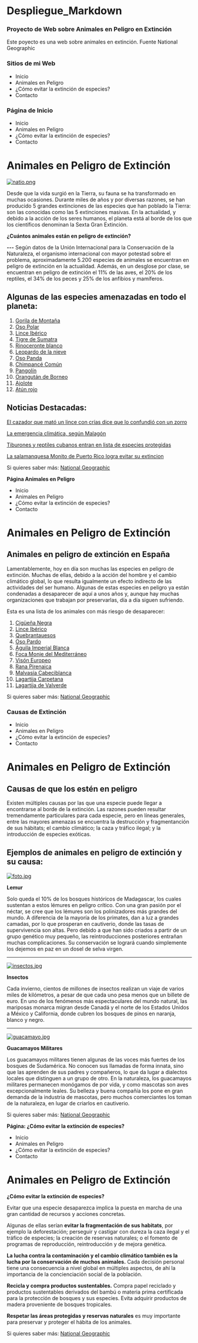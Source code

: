 # Despliegue_Markdown
  
### Proyecto de Web sobre Animales en Peligro en Extinción
Este poyecto es una web sobre animales en extinción. Fuente National Geographic

### Sitios de mi Web
- Inicio
- Animales en Peligro
- ¿Cómo evitar la extinción de especies?
- Contacto

### **Página de Inicio**

- Inicio
- Animales en Peligro
- ¿Cómo evitar la extinción de especies?
- Contacto

# Animales en Peligro de Extinción

[![natio.png](https://i.postimg.cc/PqjzzGm3/natio.png)](https://postimg.cc/XrsC4z1d)

Desde que la vida surgió en la Tierra, su fauna se ha transformado en muchas ocasiones. Durante miles de años y por diversas razones, se han producido 5 grandes extinciones de las especies que han poblado la Tierra: son las conocidas como las 5 extinciones masivas. En la actualidad, y debido a la acción de los seres humanos, el planeta está al borde de los que los científicos denominan la Sexta Gran Extinción.

**¿Cuántos animales están en peligro de extinción?**

**---**
Según datos de la Unión Internacional para la Conservación de la Naturaleza, el organismo internacional con mayor potestad sobre el problema, aproximadamente 5.200 especies de animales se encuentran en peligro de extinción en la actualidad. Además, en un desglose por clase, se encuentran en peligro de extinción el 11% de las aves, el 20% de los reptiles, el 34% de los peces y 25% de los anfibios y mamíferos.

**Algunas de las especies amenazadas en todo el planeta:**
---

1. [Gorila de Montaña](https://es.wikipedia.org/wiki/Gorilla_beringei_beringei)
2. [Oso Polar](https://es.wikipedia.org/wiki/Ursus_maritimus)
3. [Lince Ibérico](https://es.wikipedia.org/wiki/Lynx_pardinus)
4. [Tigre de Sumatra](https://es.wikipedia.org/wiki/Panthera_tigris_sumatrae)
5. [Rinoceronte blanco](https://es.wikipedia.org/wiki/Ceratotherium_simum)
6. [Leopardo de la nieve](https://es.wikipedia.org/wiki/Panthera_uncia)
7. [Oso Panda](https://es.wikipedia.org/wiki/Ailuropoda_melanoleuca)
8. [Chimpancé Común](https://es.wikipedia.org/wiki/Pan_troglodytes)
9. [Pangolín](https://es.wikipedia.org/wiki/Manis)
10. [Orangután de Borneo](https://es.wikipedia.org/wiki/Pongo_pygmaeus)
11. [Ajolote](https://es.wikipedia.org/wiki/Ambystoma_mexicanum)
12. [Atún rojo](https://es.wikipedia.org/wiki/Thunnus_thynnus)

**Noticias Destacadas:**
---
[El cazador que mató un lince con crías dice que lo confundió con un zorro](https://elpais.com/sociedad/2019/11/21/actualidad/1574352499_222302.html)

[La emergencia climática, según Malagón](https://elpais.com/elpais/2019/11/14/ideas/1573756539_312423.html)

[Tiburones y reptiles cubanos entran en lista de especies protegidas](https://www.efeverde.com/noticias/tiburones-cubanos-lista-especies-protegidas/)

[La salamanquesa Monito de Puerto Rico logra evitar su extincion](https://www.efeverde.com/noticias/la-salamanquesa-monito-puerto-rico-logra-evitar-extincion/)


Si quieres saber más: [National Geographic](https://www.nationalgeographic.com.es/naturaleza/grandes-reportajes/animales-peligro-extincion_12536/24#slide-23)

**Página Animales en Peligro**

- Inicio
- Animales en Peligro
- ¿Cómo evitar la extinción de especies?
- Contacto

# Animales en Peligro de Extinción

**Animales en peligro de extinción en España**
---
Lamentablemente, hoy en día son muchas las especies en peligro de extinción. Muchas de ellas, debido a la acción del hombre y el cambio climático global, lo que resulta igualmente un efecto indirecto de las actividades del ser humano. Algunas de estas especies en peligro ya están condenadas a desaparecer de aquí a unos años y, aunque hay muchas organizaciones que trabajan por preservarlas, día a día siguen sufriendo.

Esta es una lista de los animales con más riesgo de desaparecer:

1. [Cigüeña Negra](https://www.faunaiberica.org/ciguena-negra)
2. [Lince Ibérico](faunaiberica.org/lince-iberico)
3. [Quebrantauesos](https://www.faunaiberica.org/quebrantahuesos)
4. [Oso Pardo](https://www.faunaiberica.org/oso-pardo-iberico)
5. [Águila Imperial Blanca](https://www.faunaiberica.org/aguila-imperial-iberica)
6. [Foca Monje del Mediterráneo](https://www.faunaiberica.org/foca-monje)
7. [Visón Europeo](https://www.faunaiberica.org/vison-europeo)
8. [Rana Pirenaica](https://es.wikipedia.org/wiki/Rana_pyrenaica)
9. [Malvasía Cabeciblanca](https://www.faunaiberica.org/malvasia-cabeciblanca)
10. [Lagartija Carpetana](https://www.objetivonaturaleza.com/lagartija-carpetana/lagartija-carpetana)
11. [Lagartija de Valverde](https://es.wikipedia.org/wiki/Algyroides_marchi)

Si quieres saber más: [National Geographic](https://www.nationalgeographic.com.es/naturaleza/grandes-reportajes/animales-peligro-extincion_12536/24#slide-23)

### **Causas de Extinción**

- Inicio
- Animales en Peligro
- ¿Cómo evitar la extinción de especies?
- Contacto

# Animales en Peligro de Extinción

**Causas de que los estén en peligro**
---
Existen múltiples causas por las que una especie puede llegar a encontrarse al borde de la extinción. Las razones pueden resultar tremendamente particulares para cada especie, pero en líneas generales, entre las mayores amenazas se encuentra la destrucción y fragmentanción de sus hábitats; el cambio climático; la caza y tráfico ilegal; y la introducción de especies exóticas.

**Ejemplos de animales en peligro de extinción y su causa:**
---
[![foto.jpg](https://i.postimg.cc/hjzdkcR1/foto.jpg)](https://postimg.cc/Hcmn5Gxr)

**Lemur**

Solo queda el 10% de los bosques históricos de Madagascar, los cuales sustentan a estos lémures en peligro crítico. Con una gran pasión por el néctar, se cree que los lémures son los polinizadores más grandes del mundo. A diferencia de la mayoría de los primates, dan a luz a grandes camadas, por lo que prosperan en cautiverio, donde las tasas de supervivencia son altas. Pero debido a que han sido criados a partir de un grupo genético muy pequeño, las reintroducciones posteriores entrañan muchas complicaciones. Su conservación se logrará cuando simplemente los dejemos en paz en un dosel de selva virgen.

---
[![insectos.jpg](https://i.postimg.cc/fTj9n8pp/insectos.jpg)](https://postimg.cc/3dNR2FKF)

**Insectos**

Cada invierno, cientos de millones de insectos realizan un viaje de varios miles de kilómetros, a pesar de que cada uno pesa menos que un billete de euro. En uno de los fenómenos más espectaculares del mundo natural, las mariposas monarca migran desde Canadá y el norte de los Estados Unidos a México y California, donde cubren los bosques de pinos en naranja, blanco y negro.

---

[![guacamayo.jpg](https://i.postimg.cc/QtTF6mc6/guacamayo.jpg)](https://postimg.cc/2bCjy4cv)

**Guacamayos Militares**

Los guacamayos militares tienen algunas de las voces más fuertes de los bosques de Sudamérica. No conocen sus llamadas de forma innata, sino que las aprenden de sus padres y compañeros, lo que da lugar a dialectos locales que distinguen a un grupo de otro. En la naturaleza, los guacamayos militares permanecen monógamos de por vida, y como mascotas son aves excepcionalmente leales. Su belleza y buena compañía los pone en gran demanda de la industria de mascotas, pero muchos comerciantes los toman de la naturaleza, en lugar de criarlos en cautiverio.



Si quieres saber más: [National Geographic](https://www.nationalgeographic.com.es/naturaleza/grandes-reportajes/animales-peligro-extincion_12536/24#slide-23)

**Página: ¿Cómo evitar la extinción de especies?**

- Inicio
- Animales en Peligro
- ¿Cómo evitar la extinción de especies?
- Contacto

# Animales en Peligro de Extinción

**¿Cómo evitar la extinción de especies?**

Evitar que una especie desaparezca implica la puesta en marcha de una gran cantidad de recursos y acciones concretas.

Algunas de ellas serían **evitar la fragmentación de sus habitats**, por ejemplo la deforestación; perseguir y castigar con dureza la caza ilegal y el tráfico de especies; la creación de reservas naturales; o el fomento de programas de reproducción, reintroducción y de mejora genética.

**La lucha contra la contaminación y el cambio climático también es la lucha por la conservación de muchos animales.** Cada decisión personal tiene una consecuencia a nivel global en múltiples aspectos, de ahí la importancia de la concienciación social de la población.

**Recicla y compra productos sustentables.** Compra papel reciclado y productos sustentables derivados del bambú o materia prima certificada para la protección de bosques y sus especies. Evita adquirir productos de madera proveniente de bosques tropicales.

**Respetar las áreas protegidas y reservas naturales** es muy importante para preservar y proteger el hábita de los animales.


Si quieres saber más: [National Geographic](https://www.nationalgeographic.com.es/naturaleza/grandes-reportajes/animales-peligro-extincion_12536/24#slide-23)
